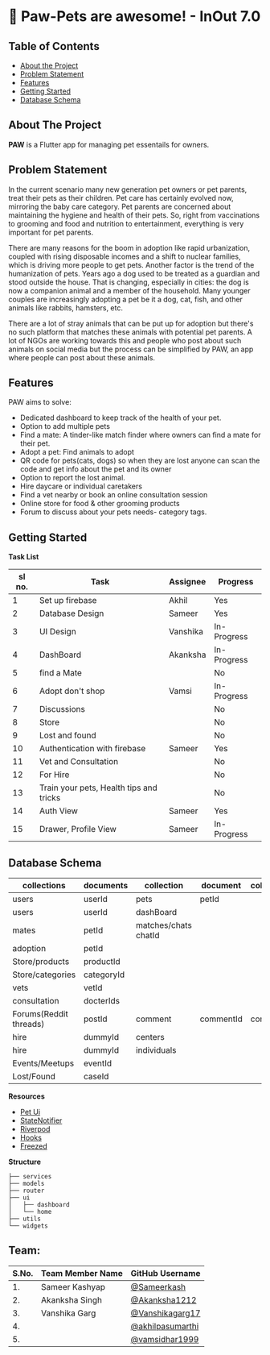 # 🐶 Paw-Pets are awesome! - InOut 7.0

<!-- TABLE OF CONTENTS -->
## Table of Contents

* [About the Project](#about-the-project)
* [Problem Statement](#Problem-Statement)
* [Features](#features)
* [Getting Started](#getting-started)
* [Database Schema](#Database-Schema)

<!-- ABOUT THE PROJECT -->
## About The Project
<b>PAW</b> is a Flutter app for managing pet essentails for owners.

## Problem Statement
In the current scenario many new generation pet owners or pet parents, treat their pets as their children. Pet care has certainly evolved now, mirroring the baby care category. Pet parents are concerned about maintaining the hygiene and health of their pets. So, right from vaccinations to grooming and food and nutrition to entertainment, everything is very important for pet parents.

There are many reasons for the boom in adoption like rapid urbanization, coupled with rising disposable incomes and a shift to nuclear families, which is driving more people to get pets. Another factor is the trend of the humanization of pets. Years ago a dog used to be treated as a guardian and stood outside the house. That is changing, especially in cities: the dog is now a companion animal and a member of the household. Many younger couples are increasingly adopting a pet be it a dog, cat, fish, and other animals like rabbits, hamsters, etc.

There are a lot of stray animals that can be put up for adoption but there's no such platform that matches these animals with potential pet parents. A lot of NGOs are working towards this and people who post about such animals on social media but the process can be simplified by PAW, an app where people can post about these animals.

<!-- FEATURES -->
## Features

PAW aims to solve:
- Dedicated dashboard to keep track of the health of your pet.
- Option to add multiple pets
- Find a mate: A tinder-like match finder where owners can find a mate for their pet.
- Adopt a pet: Find animals to adopt
- QR code for pets(cats, dogs) so when they are lost anyone can scan the code and get info about the pet and its owner
- Option to report the lost animal.
- Hire daycare or individual caretakers
- Find a vet nearby or book an online consultation session
- Online store for food & other grooming products
- Forum to discuss about your pets needs- category tags.


<!-- GETTING STARTED -->
## Getting Started

**Task List**

| sl no. | Task                                    | Assignee | Progress    |
| ------ | --------------------------------------- | -------- | ----------- |
| 1      | Set up firebase                         | Akhil    | Yes         |
| 2      | Database Design                         | Sameer   | Yes         |
| 3      | UI Design                               | Vanshika | In-Progress |
| 4      | DashBoard                               | Akanksha | In-Progress |
| 5      | find a Mate                             |          | No          |
| 6      | Adopt don't shop                        | Vamsi    | In-Progress |
| 7      | Discussions                             |          | No          |
| 8      | Store                                   |          | No          |
| 9      | Lost and found                          |          | No          |
| 10     | Authentication with firebase            | Sameer   | Yes         |
| 11     | Vet and Consultation                    |          | No          |
| 12     | For Hire                                |          | No          |
| 13     | Train your pets, Health tips and tricks |          | No          |
| 14     | Auth View                               | Sameer   | Yes         |
| 15     | Drawer, Profile View                    | Sameer   | In-Progress |

<!-- DATABASE SCHEMA -->
## Database Schema

| collections            | documents  | collection           | document  | collection | document  |
| ---------------------- | ---------- | -------------------- | --------- | ---------- | --------- |
| users                  | userId     | pets                 | petId     |
| users                  | userId     | dashBoard            |
| mates                  | petId      | matches/chats chatId |
| adoption               | petId      |
| Store/products         | productId  |
| Store/categories       | categoryId |
| vets                   | vetId      |
| consultation           | docterIds  |
| Forums(Reddit threads) | postId     | comment              | commentId | comment    | commentId |
| hire                   | dummyId    | centers              |
| hire                   | dummyId    | individuals          |
| Events/Meetups         | eventId    |
| Lost/Found             | caseId     |

**Resources**

- [Pet Ui](https://www.youtube.com/watch?v=Cg9vLhfvWBE&ab_channel=TheGrowingDeveloper)
- [StateNotifier](https://www.youtube.com/watch?v=nUF0IrEjWj0&ab_channel=RobertBrunhage)
- [Riverpod](https://www.youtube.com/watch?v=GVspNESSess&t=1s&ab_channel=RobertBrunhage)
- [Hooks](https://www.youtube.com/watch?v=A1DUBgIsCv8&ab_channel=RobertBrunhage)
- [Freezed](https://www.youtube.com/watch?v=3HY6uFewwi4&t=921s&ab_channel=LearnFlutterCode)

**Structure**

```
├── services
├── models
├── router
├── ui
│   ├── dashboard
│   └── home
├── utils
└── widgets
```

## Team:

| S.No. | Team Member Name | GitHub Username |
| --------------- | --------------- | --------------- |
| 1. | Sameer Kashyap | [@Sameerkash](https://github.com/Sameerkash) |
| 2. | Akanksha Singh | [@Akanksha1212](https://github.com/Akanksha1212) |
| 3. | Vanshika Garg | [@Vanshikagarg17](https://github.com/Vanshikagarg17) |
| 4. | | [@akhilpasumarthi](https://github.com/akhilpasumarthi) |
| 5. | | [@vamsidhar1999](https://github.com/vamsidhar1999) |
